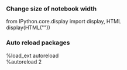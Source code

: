 ### Change size of notebook width
from IPython.core.display import display, HTML <br>
display(HTML("<style>.container { width:90% !important; }</style>"))

### Auto reload packages
%load_ext autoreload <br>
%autoreload 2
